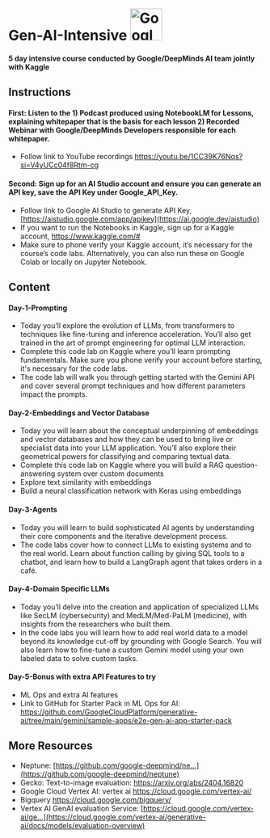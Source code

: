 # Gen-AI-Intensive <img width="63" alt="Google Kaggle Badge" src="https://github.com/user-attachments/assets/963c5032-f80b-47dd-a4b7-43afc5f43435">

#### 5 day intensive course conducted by Google/DeepMinds AI team jointly with Kaggle
## Instructions
#### First: Listen to the 1) Podcast produced using NotebookLM for Lessons, explaining whitepaper that is the basis for each lesson 2) Recorded Webinar with Google/DeepMinds Developers responsible for each whitepaper. 
- Follow link to YouTube recordings https://youtu.be/1CC39K76Nqs?si=V4yUCc04f8Rtm-cg
#### Second: Sign up for an  AI Studio account and ensure you can generate an API key, save the API Key under Google_API_Key.  
- Follow link to Google AI Studio to generate API Key, [https://aistudio.google.com/app/apikey](https://ai.google.dev/aistudio)
- If you want to run the Notebooks in Kaggle, sign up for a Kaggle account, https://www.kaggle.com/# 
- Make sure to phone verify your Kaggle account, it’s necessary for the course’s code labs. Alternatively, you can also run these on Google Colab or locally on Jupyter Notebook.
## Content
#### Day-1-Prompting
- Today you’ll explore the evolution of LLMs, from transformers to techniques like fine-tuning and inference acceleration. You’ll also get trained in the art of prompt engineering for optimal LLM interaction.
- Complete this code lab on Kaggle where you’ll learn prompting fundamentals. Make sure you phone verify your account before starting, it's necessary for the code labs.
- The code lab will walk you through getting started with the Gemini API and cover several prompt techniques and how different parameters impact the prompts.
#### Day-2-Embeddings and Vector Database
- Today you will learn about the conceptual underpinning of embeddings and vector databases and how they can be used to bring live or specialist data into your LLM application. You’ll also explore their geometrical powers for classifying and comparing textual data.
- Complete this code lab on Kaggle where you will build a RAG question-answering system over custom documents
- Explore text similarity with embeddings
- Build a neural classification network with Keras using embeddings
#### Day-3-Agents
- Today you will learn to build sophisticated AI agents by understanding their core components and the iterative development process.
- The code labs cover how to connect LLMs to existing systems and to the real world. Learn about function calling by giving SQL tools to a chatbot, and learn how to build a LangGraph agent that takes orders in a café.
#### Day-4-Domain Specific LLMs
- Today you’ll delve into the creation and application of specialized LLMs like SecLM (cybersecurity) and MedLM/Med-PaLM (medicine), with insights from the researchers who built them.
- In the code labs you will learn how to add real world data to a model beyond its knowledge cut-off by grounding with Google Search.  You will also learn how to fine-tune a custom Gemini model using your own labeled data to solve custom tasks.
#### Day-5-Bonus with extra API Features to try
- ML Ops and extra AI features
- Link to GitHub for Starter Pack in ML Ops for AI: https://github.com/GoogleCloudPlatform/generative-ai/tree/main/gemini/sample-apps/e2e-gen-ai-app-starter-pack

## More Resources
- Neptune: [https://github.com/google-deepmind/ne...](https://github.com/google-deepmind/neptune)
- Gecko: Text-to-image evaluation: https://arxiv.org/abs/2404.16820
- Google Cloud Vertex AI: vertex ai https://cloud.google.com/vertex-ai/
- Bigquery https://cloud.google.com/bigquery/
- Vertex AI GenAI evaluation Service: [https://cloud.google.com/vertex-ai/ge...](https://cloud.google.com/vertex-ai/generative-ai/docs/models/evaluation-overview)

